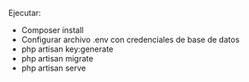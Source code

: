 Ejecutar:

- Composer install
- Configurar archivo .env con credenciales de base de datos
- php artisan key:generate
- php artisan migrate
- php artisan serve